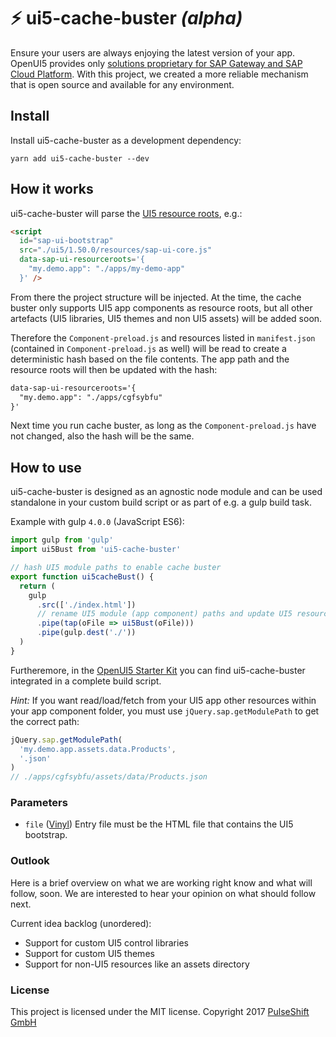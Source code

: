 # ⚡️ ui5-cache-buster *(alpha)*
Ensure your users are always enjoying the latest version of your app. OpenUI5 provides only [solutions proprietary for SAP Gateway and SAP Cloud Platform](https://openui5.hana.ondemand.com/#docs/guide/91f080966f4d1014b6dd926db0e91070.html). With this project, we created a more reliable mechanism that is open source and available for any environment.

## Install
Install ui5-cache-buster as a development dependency:
```
yarn add ui5-cache-buster --dev
```

## How it works
ui5-cache-buster will parse the [UI5 resource roots](https://openui5.hana.ondemand.com/#docs/guide/1409791afe4747319a3b23a1e2fc7064.html), e.g.:
```html
<script
  id="sap-ui-bootstrap"
  src="./ui5/1.50.0/resources/sap-ui-core.js"
  data-sap-ui-resourceroots='{
    "my.demo.app": "./apps/my-demo-app"
  }' />
```
From there the project structure will be injected. At the time, the cache buster only supports UI5 app components as resource roots, but all other artefacts (UI5 libraries, UI5 themes and non UI5 assets) will be added soon.

Therefore the `Component-preload.js` and resources listed in `manifest.json` (contained in `Component-preload.js` as well) will be read to create a deterministic hash based on the file contents. The app path and the resource roots will then be updated with the hash:
```html
data-sap-ui-resourceroots='{
  "my.demo.app": "./apps/cgfsybfu"
}'
```

Next time you run cache buster, as long as the `Component-preload.js` have not changed, also the hash will be the same.

## How to use
ui5-cache-buster is designed as an agnostic node module and can be used standalone in your custom build script or as part of e.g. a gulp build task.

Example with gulp `4.0.0` (JavaScript ES6):
```js
import gulp from 'gulp'
import ui5Bust from 'ui5-cache-buster'

// hash UI5 module paths to enable cache buster
export function ui5cacheBust() {
  return (
    gulp
      .src(['./index.html'])
      // rename UI5 module (app component) paths and update UI5 resource roots in UI5 bootstrap of index.html
      .pipe(tap(oFile => ui5Bust(oFile)))
      .pipe(gulp.dest('./'))
  )
}
```

Furtheremore, in the [OpenUI5 Starter Kit](https://github.com/pulseshift/openui5-gulp-starter-kit) you can find ui5-cache-buster integrated in a complete build script.

*Hint:* If you want read/load/fetch from your UI5 app  other resources within your app component folder, you must use `jQuery.sap.getModulePath` to get the correct path:
```js
jQuery.sap.getModulePath(
  'my.demo.app.assets.data.Products',
  '.json'
)
// ./apps/cgfsybfu/assets/data/Products.json
```

### Parameters
- `file` ([Vinyl](https://github.com/gulpjs/vinyl)) Entry file must be the HTML file that contains the UI5 bootstrap.

### Outlook

Here is a brief overview on what we are working right know and what will follow, soon. We are interested to hear your opinion on what should follow next.

Current idea backlog (unordered):
- Support for custom UI5 control libraries
- Support for custom UI5 themes
- Support for non-UI5 resources like an assets directory

### License

This project is licensed under the MIT license.
Copyright 2017 [PulseShift GmbH](https://pulseshift.com/en/index.html)
